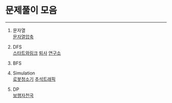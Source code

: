 # 문제풀이 모음
--------   
1. 문자열    
[문자열압축](https://github.com/kjsu0209/CodingTest/blob/master/programmers/p60057.java) 

2. DFS       
[스타트와링크](https://github.com/kjsu0209/CodingTest/blob/master/baekjoon/b14889.java) 
[퇴사](https://github.com/kjsu0209/CodingTest/blob/master/baekjoon/b14501.java) 
[연구소](https://github.com/kjsu0209/CodingTest/blob/master/baekjoon/b14502.java) 


3. BFS     


4. Simulation   
[로봇청소기](https://github.com/kjsu0209/CodingTest/blob/master/baekjoon/b14503.java) 
[추석트래픽](https://github.com/kjsu0209/CodingTest/blob/master/programmers/p17676.java)

5. DP    
[보행자천국](https://github.com/kjsu0209/CodingTest/blob/master/programmers/p1832.java) 

